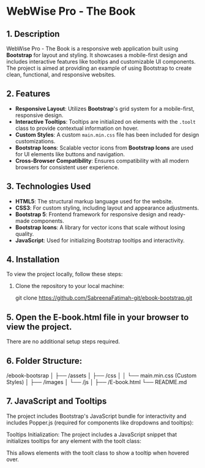 # WebWise Pro - The Book

## 1. Description
WebWise Pro - The Book is a responsive web application built using **Bootstrap** for layout and styling. It showcases a mobile-first design and includes interactive features like tooltips and customizable UI components. The project is aimed at providing an example of using Bootstrap to create clean, functional, and responsive websites.

## 2. Features
- **Responsive Layout**: Utilizes **Bootstrap**'s grid system for a mobile-first, responsive design.
- **Interactive Tooltips**: Tooltips are initialized on elements with the `.toolt` class to provide contextual information on hover.
- **Custom Styles**: A custom `main.min.css` file has been included for design customizations.
- **Bootstrap Icons**: Scalable vector icons from **Bootstrap Icons** are used for UI elements like buttons and navigation.
- **Cross-Browser Compatibility**: Ensures compatibility with all modern browsers for consistent user experience.

## 3. Technologies Used
- **HTML5**: The structural markup language used for the website.
- **CSS3**: For custom styling, including layout and appearance adjustments.
- **Bootstrap 5**: Frontend framework for responsive design and ready-made components.
- **Bootstrap Icons**: A library for vector icons that scale without losing quality.
- **JavaScript**: Used for initializing Bootstrap tooltips and interactivity.

## 4. Installation

To view the project locally, follow these steps:

1. Clone the repository to your local machine:

   git clone https://github.com/SabreenaFatimah-git/ebook-bootstrap.git

## 5. Open the E-book.html file in your browser to view the project.

   There are no additional setup steps required.

## 6. Folder Structure:
/ebook-bootsrap
│
├── /assets
│   ├── /css
│   │   └── main.min.css  (Custom Styles)
│   ├── /images
│   └── /js
│
├── /E-book.html
└── README.md

## 7. JavaScript and Tooltips
The project includes Bootstrap's JavaScript bundle for interactivity and includes Popper.js (required for components like dropdowns and tooltips):

<script src="https://cdn.jsdelivr.net/npm/bootstrap@5.3.3/dist/js/bootstrap.bundle.min.js"
        integrity="sha384-YvpcrYf0tY3lHB60NNkmXc5s9fDVZLESaAA55NDzOxhy9GkcIdslK1eN7N6jIeHz"
        crossorigin="anonymous"></script>

Tooltips Initialization:
The project includes a JavaScript snippet that initializes tooltips for any element with the toolt class:

<script>
    const tooltips = document.querySelectorAll('.toolt');
    tooltips.forEach(t => {
        new bootstrap.Tooltip(t);
    });
</script>
This allows elements with the toolt class to show a tooltip when hovered over.


